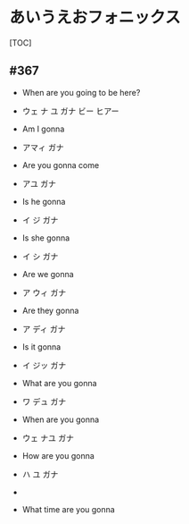 # あいうえおフォニックス

[TOC]

## #367

- When are you going to be here?
- ウェ ナ ユ ガナ ビー ヒアー

- Am I gonna
- アマィ ガナ
- Are you gonna come
- アユ ガナ
- Is he gonna
- イ ジ ガナ
- Is she gonna
- イ シ ガナ
- Are we gonna
- ア ウィ ガナ
- Are they gonna
- ア ディ ガナ
- Is it gonna
- イ ジッ ガナ

- What are you gonna
- ワ デュ ガナ
- When are you gonna
- ウェ ナユ ガナ
- How are you gonna
- ハ ユ ガナ
- 
- What time are you gonna